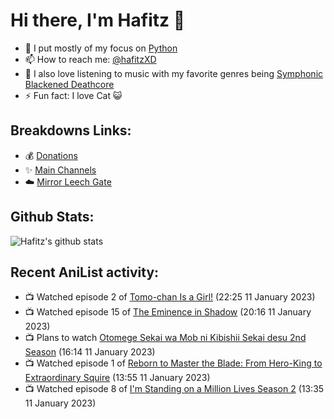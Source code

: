 # Hi there, I'm Hafitz 👋
- 🐍 I put mostly of my focus on [Python](https://python.org)
- 📫 How to reach me: [@hafitzXD](https://t.me/hafitzXD)
- 🎵 I also love listening to music with my favorite genres being [Symphonic Blackened Deathcore](https://youtu.be/qyYmS_iBcy4)
- ⚡ Fun fact: I love Cat 😺

## Breakdowns Links:
- 💰 [Donations](https://t.me/TheBreakdowns/2)
- ✨ [Main Channels](https://t.me/TheBreakdowns)
- ☁️ [Mirror Leech Gate](https://t.me/BreakdownsGate)

## Github Stats:
![Hafitz's github stats](https://github-readme-stats.vercel.app/api?username=breakdowns&show_icons=true&count_private=true&bg_color=00000000&text_color=777)

## Recent AniList activity:
<!-- ANILIST_ACTIVITY:start -->

-   📺 Watched episode 2 of [Tomo-chan Is a Girl!](https://anilist.co/anime/151806) (22:25 11 January 2023)
-   📺 Watched episode 15 of [The Eminence in Shadow](https://anilist.co/anime/130298) (20:16 11 January 2023)
-   📺 Plans to watch [Otomege Sekai wa Mob ni Kibishii Sekai desu 2nd Season](https://anilist.co/anime/159309) (16:14 11 January 2023)
-   📺 Watched episode 1 of [Reborn to Master the Blade: From Hero-King to Extraordinary Squire](https://anilist.co/anime/142193) (13:55 11 January 2023)
-   📺 Watched episode 8 of [I'm Standing on a Million Lives Season 2](https://anilist.co/anime/127366) (13:35 11 January 2023)

<!-- ANILIST_ACTIVITY:end -->
